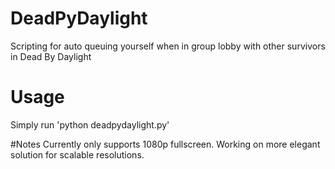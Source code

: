 # DeadPyDaylight
Scripting for auto queuing yourself when in group lobby with other survivors in Dead By Daylight

# Usage
Simply run 'python deadpydaylight.py'

#Notes
Currently only supports 1080p fullscreen. Working on more elegant solution for scalable resolutions.
